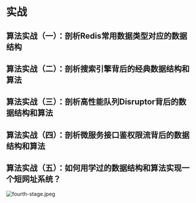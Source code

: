 # 实战

## 算法实战（一）：剖析Redis常用数据类型对应的数据结构

## 算法实战（二）：剖析搜索引擎背后的经典数据结构和算法

## 算法实战（三）：剖析高性能队列Disruptor背后的数据结构和算法

## 算法实战（四）：剖析微服务接口鉴权限流背后的数据结构和算法

## 算法实战（五）：如何用学过的数据结构和算法实现一个短网址系统？

![fourth-stage.jpeg](https://cdn.jsdelivr.net/gh/tianheg/static@wiki/images/ads/fourth-stage.jpeg)
